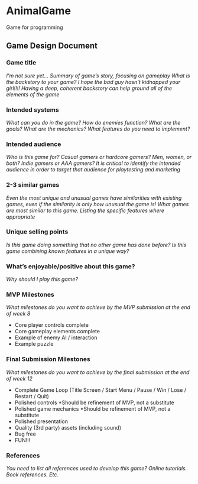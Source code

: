 # AnimalGame
Game for programming

## Game Design Document

### Game title
_I'm not sure yet..._
_Summary of game’s story, focusing on gameplay_
_What is the backstory to your game?  I hope the bad guy hasn’t kidnapped your girl!!!!  Having a deep, coherent backstory can help ground all of the elements of the game_

### Intended systems
_What can you do in the game?  How do enemies function?  What are the goals?  What are the mechanics?  What features do you need to implement?_

### Intended audience
_Who is this game for?  Casual gamers or hardcore gamers?  Men, women, or both?  Indie gamers or AAA gamers?  It is critical to identify the intended audience in order to target that audience for playtesting and marketing_

### 2-3 similar games
_Even the most unique and unusual games have similarities with existing games, even if the similarity is only how unusual the game is!  What games are most similar to this game.  Listing the specific features where appropriate_

### Unique selling points
_Is this game doing something that no other game has done before?  Is this game combining known features in a unique way?_

### What’s enjoyable/positive about this game?
_Why should I play this game?_

### MVP Milestones
_What milestones do you want to achieve by the MVP submission at the end of week 8_
*	Core player controls complete
*	Core gameplay elements complete
  *	Example of enemy AI / interaction
  *	Example puzzle
 
### Final Submission Milestones
_What milestones do you want to achieve by the final submission at the end of week 12_
*	Complete Game Loop (Title Screen / Start Menu / Pause / Win / Lose / Restart / Quit)
*	Polished controls
  *Should be refinement of MVP, not a substitute
*	Polished game mechanics
  *Should be refinement of MVP, not a substitute
*	Polished presentation
*	Quality (3rd party) assets (including sound)
*	Bug free
*	FUN!!!

### References
_You need to list all references used to develop this game?  Online tutorials.  Book references.  Etc._

